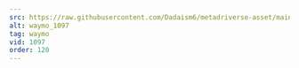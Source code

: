 ```yaml
---
src: https://raw.githubusercontent.com/Dadaism6/metadriverse-asset/main/script-waymo-output-newcompressed/waymo_1097.mp4
alt: waymo_1097
tag: waymo
vid: 1097
order: 120
---
```

